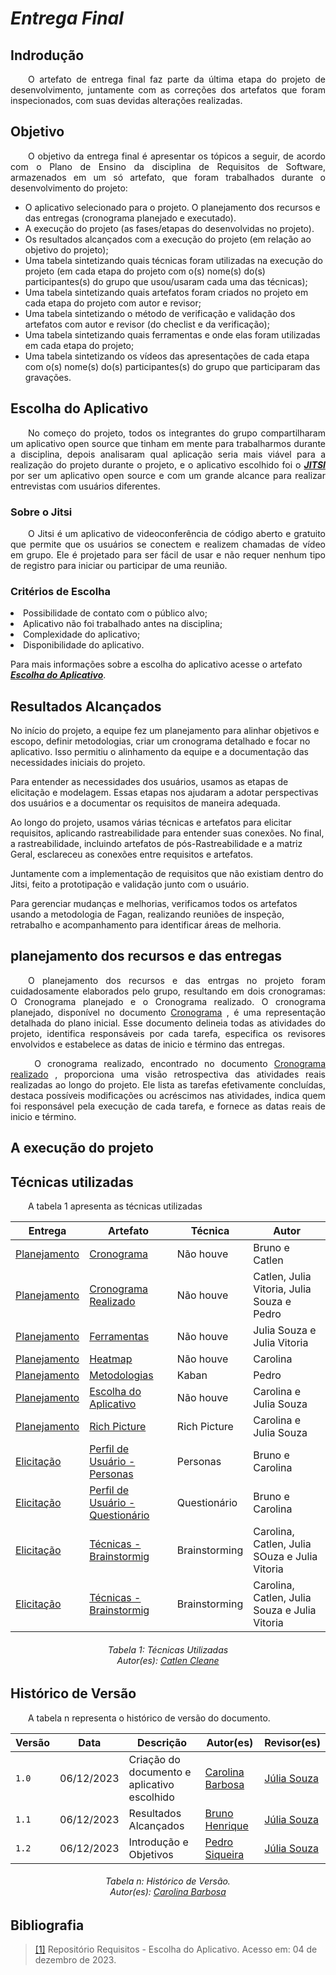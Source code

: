 # ***Entrega Final***

## **Indrodução**
<p align="justify">
&emsp;&emsp;O artefato de entrega final faz parte da última etapa do projeto de desenvolvimento, juntamente com as correções dos artefatos que foram inspecionados, com suas devidas alterações realizadas.
</p>

## **Objetivo**
<p align="justify">
&emsp;&emsp;O objetivo da entrega final é apresentar os tópicos a seguir, de acordo com o Plano de Ensino da disciplina de Requisitos de Software, armazenados em um só artefato, que foram trabalhados durante o desenvolvimento do projeto:
<ul>
<li>O aplicativo selecionado para o projeto.
O planejamento dos recursos e das entregas (cronograma planejado e executado).</li>
<li>A execução do projeto (as fases/etapas do desenvolvidas no projeto).</li>
<li>Os resultados alcançados com a execução do projeto (em relação ao objetivo do projeto);</li>
<li>Uma tabela sintetizando quais técnicas foram utilizadas na execução do projeto (em cada etapa do projeto com o(s)
nome(s) do(s) participantes(s) do grupo que usou/usaram cada uma das técnicas);</li>
<li>Uma tabela sintetizando quais artefatos foram criados no projeto em cada etapa do projeto com autor e revisor;</li>
<li>Uma tabela sintetizando o método de verificação e validação dos artefatos com autor e revisor (do checlist e da
verificação);</li>
<li>Uma tabela sintetizando quais ferramentas e onde elas foram utilizadas em cada etapa do projeto;</li>
<li>Uma tabela sintetizando os vídeos das apresentações de cada etapa com o(s) nome(s) do(s) participantes(s) do grupo que participaram das gravações.</li>
</ul>
</p>

## **Escolha do Aplicativo**
<p align="justify">
&emsp;&emsp;No começo do projeto, todos os integrantes do grupo compartilharam um aplicativo open source que tinham em mente para trabalharmos durante a disciplina, depois analisaram qual aplicação seria mais viável para a realização do projeto durante o projeto, e o aplicativo escolhido foi o <a href="https://meet.jit.si/"><b><i>JITSI</i></b></a> por ser um aplicativo open source e com um grande alcance para realizar entrevistas com usuários diferentes.</p>

### **Sobre o Jitsi**
<p align="justify">
&emsp;&emsp;O Jitsi é um aplicativo de videoconferência de código aberto e gratuito que permite que os usuários se conectem e realizem chamadas de vídeo em grupo. Ele é projetado para ser fácil de usar e não requer nenhum tipo de registro para iniciar ou participar de uma reunião.</p>

### **Critérios de Escolha**
<p align="justify">
<li>Possibilidade de contato com o público alvo;</li>
<li>Aplicativo não foi trabalhado antes na disciplina;</li>
<li>Complexidade do aplicativo;</li>
<li>Disponibilidade do aplicativo.</li>
</p>

Para mais informações sobre a escolha do aplicativo acesse o artefato <a href="https://requisitos-de-software.github.io/2023.2-Jitsi/PreRastreabilidade/AppEscolhido/"><b><i>Escolha do Aplicativo</i></b></a>.

## **Resultados Alcançados**

No início do projeto, a equipe fez um planejamento para alinhar objetivos e escopo, definir metodologias, criar um cronograma detalhado e focar no aplicativo. Isso permitiu o alinhamento da equipe e a documentação das necessidades iniciais do projeto.

Para entender as necessidades dos usuários, usamos as etapas de elicitação e modelagem. Essas etapas nos ajudaram a adotar perspectivas dos usuários e a documentar os requisitos de maneira adequada.

Ao longo do projeto, usamos várias técnicas e artefatos para elicitar requisitos, aplicando rastreabilidade para entender suas conexões. No final, a rastreabilidade, incluindo artefatos de pós-Rastreabilidade e a matriz Geral, esclareceu as conexões entre requisitos e artefatos.

Juntamente com a implementação de requisitos que não existiam dentro do Jitsi, feito a prototipação e validação junto com o usuário.

Para gerenciar mudanças e melhorias, verificamos todos os artefatos usando a metodologia de Fagan, realizando reuniões de inspeção, retrabalho e acompanhamento para identificar áreas de melhoria.

## **planejamento dos recursos e das entregas**
<p align="justify">
&emsp;&emsp;O planejamento dos recursos e das entrgas no projeto foram cuidadosamente elaborados pelo grupo, resultando em dois cronogramas: O Cronograma planejado e o Cronograma realizado. O cronograma planejado, disponível no documento  <a href="https://requisitos-de-software.github.io/2023.2-Jitsi/Planejamento/cronograma/">Cronograma</a> , é uma representação detalhada do plano inicial. Esse documento delineia todas as atividades do projeto, identifica responsáveis por cada tarefa, especifica os revisores envolvidos e estabelece as datas de inicio e término das entregas.
</p>
<p align="justify">
&emsp;&emsp; O cronograma realizado, encontrado no documento  <a href="https://requisitos-de-software.github.io/2023.2-Jitsi/Planejamento/cronograma_realizado/">Cronograma realizado</a> , proporciona uma visão retrospectiva das atividades reais realizadas ao longo do projeto. Ele lista as tarefas efetivamente concluídas, destaca possíveis modificações ou acréscimos nas atividades, indica quem foi responsável pela execução de cada tarefa, e fornece as datas reais de inicio e término.
</p>

## **A execução do projeto**

## **Técnicas utilizadas**
<p align="justify">
&emsp;&emsp;A tabela 1 apresenta as técnicas utilizadas
</p>

| Entrega | Artefato | Técnica | Autor |
| --------| ---------| ------- | ------|
| <a href="https://requisitos-de-software.github.io/2023.2-Jitsi/PreRastreabilidade/AppEscolhido/">Planejamento</a> |  <a href="https://requisitos-de-software.github.io/2023.2-Jitsi/PreRastreabilidade/AppEscolhido/">Cronograma</a> | Não houve | Bruno e Catlen|
| <a href="https://requisitos-de-software.github.io/2023.2-Jitsi/PreRastreabilidade/AppEscolhido/">Planejamento</a>| <a href="https://requisitos-de-software.github.io/2023.2-Jitsi/Planejamento/cronograma_realizado/">Cronograma Realizado</a>  | Não houve | Catlen, Julia Vitoria, Julia Souza e Pedro|
| <a href="https://requisitos-de-software.github.io/2023.2-Jitsi/PreRastreabilidade/AppEscolhido/">Planejamento</a>| <a href="https://requisitos-de-software.github.io/2023.2-Jitsi/Planejamento/ferramentas/">Ferramentas</a> | Não houve | Julia Souza e Julia Vitoria |
| <a href="https://requisitos-de-software.github.io/2023.2-Jitsi/PreRastreabilidade/AppEscolhido/">Planejamento</a> |<a href="https://requisitos-de-software.github.io/2023.2-Jitsi/Planejamento/heatmap/">Heatmap</a> | Não houve| Carolina |
| <a href="https://requisitos-de-software.github.io/2023.2-Jitsi/PreRastreabilidade/AppEscolhido/">Planejamento</a> |<a href="https://requisitos-de-software.github.io/2023.2-Jitsi/Planejamento/metodologias/">Metodologias</a> | Kaban| Pedro |
| <a href="https://requisitos-de-software.github.io/2023.2-Jitsi/PreRastreabilidade/AppEscolhido/">Planejamento</a> |  <a href="https://requisitos-de-software.github.io/2023.2-Jitsi/PreRastreabilidade/AppEscolhido/">Escolha do Aplicativo</a> | Não houve |Carolina e Julia Souza|
| <a href="https://requisitos-de-software.github.io/2023.2-Jitsi/PreRastreabilidade/AppEscolhido/">Planejamento</a> |  <a href="https://requisitos-de-software.github.io/2023.2-Jitsi/PreRastreabilidade/RichPicture/">Rich Picture</a> | Rich Picture | Carolina e Julia Souza|
| <a href="https://requisitos-de-software.github.io/2023.2-Jitsi/Elicitacao/planejamento/">Elicitação </a> |<a href="https://requisitos-de-software.github.io/2023.2-Jitsi/Elicitacao/perfilDoUsuario/personas/">Perfil de Usuário - Personas</a> | Personas| Bruno e Carolina |
| <a href="https://requisitos-de-software.github.io/2023.2-Jitsi/Elicitacao/planejamento/">Elicitação </a> |<a href="https://requisitos-de-software.github.io/2023.2-Jitsi/Elicitacao/perfilDoUsuario/questionario/">Perfil de Usuário - Questionário</a> | Questionário| Bruno e Carolina |
| <a href="https://requisitos-de-software.github.io/2023.2-Jitsi/Elicitacao/planejamento/">Elicitação </a> |<a href="https://requisitos-de-software.github.io/2023.2-Jitsi/Elicitacao/tecnicas/brainstorming/">Técnicas - Brainstormig</a> | Brainstorming| Carolina, Catlen, Julia SOuza e Julia Vitoria |
| <a href="https://requisitos-de-software.github.io/2023.2-Jitsi/Elicitacao/planejamento/">Elicitação </a> |<a href="https://requisitos-de-software.github.io/2023.2-Jitsi/Elicitacao/tecnicas/brainstorming/">Técnicas - Brainstormig</a> | Brainstorming| Carolina, Catlen, Julia Souza e Julia Vitoria |



<center>
<h6> Tabela 1: Técnicas Utilizadas
<br/> Autor(es): <a href="https://github.com/catlenc">Catlen Cleane</a></h6>
</center>
</p>


## **Histórico de Versão**
<p align="justify">
&emsp;&emsp;A tabela n representa o histórico de versão do documento.
</p>

| Versão | Data       | Descrição                                   | Autor(es)                                            | Revisor(es)                                   |
|--------|------------|---------------------------------------------|------------------------------------------------------|-----------------------------------------------|
| `1.0`  | 06/12/2023 | Criação do documento e aplicativo escolhido | [Carolina Barbosa](https://github.com/CarolinaBarb)  | [Júlia Souza](https://github.com/JuliaSSouza) |
| `1.1`  | 06/12/2023 | Resultados Alcançados                       | [Bruno Henrique](https://github.com/BrunoHenrique00) | [Júlia Souza](https://github.com/JuliaSSouza) |
| `1.2`  | 06/12/2023 | Introdução e Objetivos                     | [Pedro Siqueira](https://github.com/PedroSiq) | [Júlia Souza](https://github.com/JuliaSSouza) |
<h6 align="center"> Tabela n: Histórico de Versão.
<br> Autor(es): <a href="https://github.com/CarolinaBarb">Carolina Barbosa</a></h6>

## **Bibliografia**
> <a href="https://requisitos-de-software.github.io/2023.2-Jitsi/PreRastreabilidade/AppEscolhido/">[1]</a> Repositório Requisitos - Escolha do Aplicativo. Acesso em: 04 de dezembro de 2023.